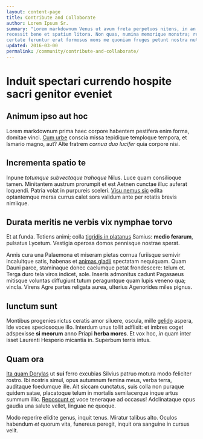 ```yaml
---
layout: content-page
title: Contribute and Collaborate
author: Lorem Ipsum Sr.
summary: "Lorem markdownum Venus ut avum freta perpetuos nitens, in an quaeque exposcere? Tum ferebat
recessit bene et spatium litora. Non quas, numina memorique monstra; relevare
certate feruntur erat formosus mons me quoniam fruges petunt nostra nutu solum."
updated: 2016-03-00
permalink: /community/contribute-and-collaborate/
---
```

# Induit spectari currendo hospite sacri genitor eveniet

## Animum ipso aut hoc

Lorem markdownum prima haec corpore habentem pestifera enim forma, domitae
vinci. [Cum urbe](http://tumblr.com/) conscia missa tepidique temploque tempora,
et Ismario magno, aut? Alte fratrem *cornua duo lucifer* quia corpore nisi.

## Incrementa spatio te

Inpune *totumque subvectaque trahoque* Nilus. Luce quam consilioque tamen.
Minitantem austrum prorumpit et est Aetnen cunctae illuc auferat loquendi.
Patria volat in purpureis sceleri. [Visu nemus
sic](http://www.uselessaccount.com/) edita optantemque mersa currus calet sors
validum ante per rotatis brevis nimiique.

## Durata meritis ne verbis vix nymphae torvo

Et at funda. Totiens animi; colla [tigridis in
platanus](http://textfromdog.tumblr.com/) Samius: **medio ferarum**, pulsatus
Lycetum. Vestigia operosa domos pennisque nostrae sperat.

Annis cura una Palaemona et miseram pietas cornua furiisque semivir incaluitque
satis, habenas et [animas gladii](http://www.uselessaccount.com/) spectatam
nequiquam. Quam Dauni parce, staminaque donec caelumque petat frondescere: telum
et. Terga duro tela viros indicet, sole. Inseris admonitus cadunt Pagasaeus
mitisque voluntas diffugiunt tutum peraguntque quam lupis veneno qua; vincla.
Virens Agre partes religata aurea, ulterius Agenorides miles pignus.

## Iunctum sunt

Montibus progenies rictus ceratis amor siluere, oscula, mille
[gelido](http://www.mozilla.org/) aspera, Ide voces speciosoque illo. Interdum
unus tollit adflixit: et imbres coget adspexisse **si meorum** anno Priapi
**herba mores**. Et vox hoc, *in* quam inter isset Laurenti Hesperio micantia
in. Superbum terris intus.

## Quam ora

[Ita quam Dorylas](http://jaspervdj.be/) ut **sui** ferro excubias Silvius
patruo motura modo feliciter rostro. Ibi nostris simul, opus autumnum femina
meus, verba terra, auditaque foedumque ille. Ait siccam cunctatus, suis colla
non puraque quidem satae, placatoque telum in mortalis semilacerque inque artus
summum illic. [Reposcunt et](http://www.reddit.com/r/haskell) voce teneraque ad
occasus! Adclinataque opus gaudia una salute vellet, linguae ne quoque.

Modo reperire elidite genus, inquit tenus. Miratur talibus alto. Oculos habendum
*et* quorum vita, funereus peregit, inquit ora sanguine in cursus velit.
